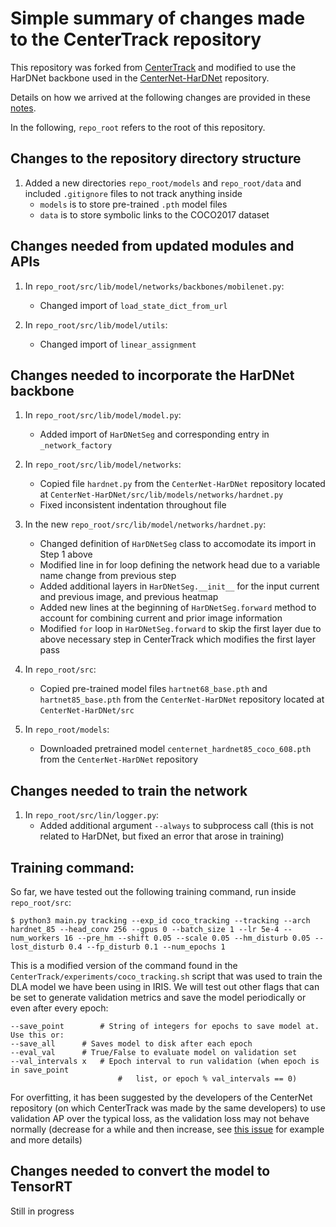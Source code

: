 # Simple summary of changes made to the CenterTrack repository

This repository was forked from [CenterTrack](https://github.com/xingyizhou/CenterTrack) and modified to use the HarDNet backbone used in the [CenterNet-HarDNet](https://github.com/PingoLH/CenterNet-HarDNet) repository.

Details on how we arrived at the following changes are provided in these [notes](/adding_hardnet_backbone_notes.md).

In the following, `repo_root` refers to the root of this repository.

## Changes to the repository directory structure

1. Added a new directories `repo_root/models` and `repo_root/data` and included `.gitignore` files to not track anything inside
    - `models` is to store pre-trained `.pth` model files
    - `data` is to store symbolic links to the COCO2017 dataset

## Changes needed from updated modules and APIs

1. In `repo_root/src/lib/model/networks/backbones/mobilenet.py`:
    - Changed import of `load_state_dict_from_url`

2. In `repo_root/src/lib/model/utils`:
    - Changed import of `linear_assignment`


## Changes needed to incorporate the HarDNet backbone

1. In `repo_root/src/lib/model/model.py`:
    - Added import of `HarDNetSeg` and corresponding entry in `_network_factory`

2. In `repo_root/src/lib/model/networks`:
    - Copied file `hardnet.py` from the `CenterNet-HarDNet` repository located at `CenterNet-HarDNet/src/lib/models/networks/hardnet.py`
    - Fixed inconsistent indentation throughout file

3. In the new `repo_root/src/lib/model/networks/hardnet.py`:
    - Changed definition of `HarDNetSeg` class to accomodate its import in Step 1 above
    - Modified line in for loop defining the network head due to a variable name change from previous step
    - Added additional layers in `HarDNetSeg.__init__` for the input current and previous image, and previous heatmap
    - Added new lines at the beginning of `HarDNetSeg.forward` method to account for combining current and prior image information
    - Modified `for` loop in `HarDNetSeg.forward` to skip the first layer due to above necessary step in CenterTrack which modifies the first layer pass

4. In `repo_root/src`:
    - Copied pre-trained model files `hartnet68_base.pth` and `hartnet85_base.pth` from the `CenterNet-HarDNet` repository located at `CenterNet-HarDNet/src`

5. In `repo_root/models`:
    - Downloaded pretrained model `centernet_hardnet85_coco_608.pth` from the `CenterNet-HarDNet` repository

## Changes needed to train the network

1. In `repo_root/src/lin/logger.py`:
    - Added additional argument `--always` to subprocess call (this is not related to HarDNet, but fixed an error that arose in training)

## Training command:

So far, we have tested out the following training command, run inside `repo_root/src`:
```
$ python3 main.py tracking --exp_id coco_tracking --tracking --arch hardnet_85 --head_conv 256 --gpus 0 --batch_size 1 --lr 5e-4 --num_workers 16 --pre_hm --shift 0.05 --scale 0.05 --hm_disturb 0.05 --lost_disturb 0.4 --fp_disturb 0.1 --num_epochs 1
```

This is a modified version of the command found in the `CenterTrack/experiments/coco_tracking.sh` script that was used to train the DLA model we have been using in IRIS. We will test out other flags that can be set to generate validation metrics and save the model periodically or even after every epoch:
```
--save_point		# String of integers for epochs to save model at. Use this or:
--save_all		# Saves model to disk after each epoch
--eval_val		# True/False to evaluate model on validation set
--val_intervals x	# Epoch interval to run validation (when epoch is in save_point 
                        #   list, or epoch % val_intervals == 0)
```

For overfitting, it has been suggested by the developers of the CenterNet repository (on which CenterTrack was made by the same developers) to use validation AP over the typical loss, as the validation loss may not behave normally (decrease for a while and then increase, see [this issue](https://github.com/xingyizhou/CenterNet/issues/148) for example and more details)

## Changes needed to convert the model to TensorRT

Still in progress